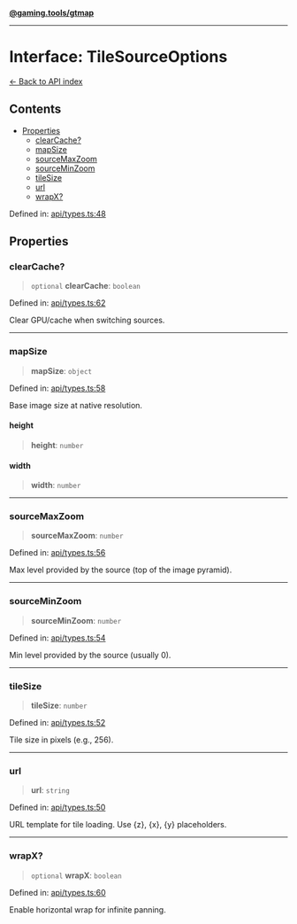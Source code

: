 [**@gaming.tools/gtmap**](README.md)

***

# Interface: TileSourceOptions

[← Back to API index](./README.md)

## Contents

- [Properties](#properties)
  - [clearCache?](#clearcache)
  - [mapSize](#mapsize)
  - [sourceMaxZoom](#sourcemaxzoom)
  - [sourceMinZoom](#sourceminzoom)
  - [tileSize](#tilesize)
  - [url](#url)
  - [wrapX?](#wrapx)

Defined in: [api/types.ts:48](https://github.com/gamingtools/gt-map/blob/670061005a2701ff4986e8986471b4dd55d13ca7/packages/gtmap/src/api/types.ts#L48)

## Properties

### clearCache?

> `optional` **clearCache**: `boolean`

Defined in: [api/types.ts:62](https://github.com/gamingtools/gt-map/blob/670061005a2701ff4986e8986471b4dd55d13ca7/packages/gtmap/src/api/types.ts#L62)

Clear GPU/cache when switching sources.

***

### mapSize

> **mapSize**: `object`

Defined in: [api/types.ts:58](https://github.com/gamingtools/gt-map/blob/670061005a2701ff4986e8986471b4dd55d13ca7/packages/gtmap/src/api/types.ts#L58)

Base image size at native resolution.

#### height

> **height**: `number`

#### width

> **width**: `number`

***

### sourceMaxZoom

> **sourceMaxZoom**: `number`

Defined in: [api/types.ts:56](https://github.com/gamingtools/gt-map/blob/670061005a2701ff4986e8986471b4dd55d13ca7/packages/gtmap/src/api/types.ts#L56)

Max level provided by the source (top of the image pyramid).

***

### sourceMinZoom

> **sourceMinZoom**: `number`

Defined in: [api/types.ts:54](https://github.com/gamingtools/gt-map/blob/670061005a2701ff4986e8986471b4dd55d13ca7/packages/gtmap/src/api/types.ts#L54)

Min level provided by the source (usually 0).

***

### tileSize

> **tileSize**: `number`

Defined in: [api/types.ts:52](https://github.com/gamingtools/gt-map/blob/670061005a2701ff4986e8986471b4dd55d13ca7/packages/gtmap/src/api/types.ts#L52)

Tile size in pixels (e.g., 256).

***

### url

> **url**: `string`

Defined in: [api/types.ts:50](https://github.com/gamingtools/gt-map/blob/670061005a2701ff4986e8986471b4dd55d13ca7/packages/gtmap/src/api/types.ts#L50)

URL template for tile loading. Use {z}, {x}, {y} placeholders.

***

### wrapX?

> `optional` **wrapX**: `boolean`

Defined in: [api/types.ts:60](https://github.com/gamingtools/gt-map/blob/670061005a2701ff4986e8986471b4dd55d13ca7/packages/gtmap/src/api/types.ts#L60)

Enable horizontal wrap for infinite panning.
